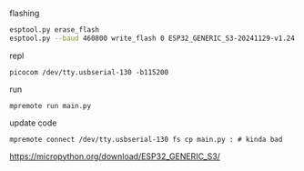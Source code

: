 flashing
```bash
esptool.py erase_flash
esptool.py --baud 460800 write_flash 0 ESP32_GENERIC_S3-20241129-v1.24.1.bin
```

repl
```
picocom /dev/tty.usbserial-130 -b115200
```

run
```
mpremote run main.py
```


update code
```
mpremote connect /dev/tty.usbserial-130 fs cp main.py : # kinda bad
```

https://micropython.org/download/ESP32_GENERIC_S3/
